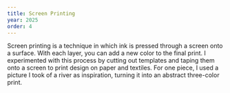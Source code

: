 ```yaml
---
title: Screen Printing
year: 2025
order: 4
---
```

Screen printing is a technique in which ink is pressed through a screen onto a surface. With each layer, you can add a new color to the final print. I experimented with this process by cutting out templates and taping them onto a screen to print design on paper and textiles. For one piece, I used a picture I took of a river as inspiration, turning it into an abstract three-color print.
<Images images="1endresult.jpg,cover.jpg,reference.jpg" height="500px" width="500px" lgColumns="3">
<single-image src="chairs.jpg" height="500" width="400">